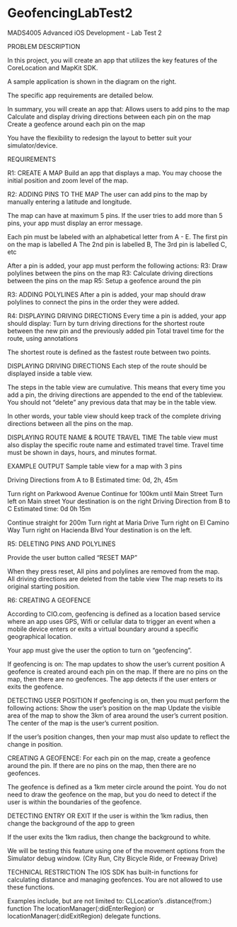 # GeofencingLabTest2
MADS4005 Advanced iOS Development - Lab Test 2

PROBLEM DESCRIPTION

In this project, you will create an app that utilizes the key features of the CoreLocation and MapKit SDK.

A sample application is shown in the diagram on the right.

The specific app requirements are detailed below. 

In summary, you will create an app that:
Allows users to add pins to the map
Calculate and display driving directions between each pin on the map
Create a geofence around each pin on the map


You have the flexibility to redesign the layout to better suit your simulator/device.

REQUIREMENTS

R1: CREATE A MAP
Build an app that displays a map.
You may choose the initial position and zoom level of the map.

R2: ADDING PINS TO THE MAP
The user can add pins to the map by manually entering a latitude and longitude.

The map can have at maximum 5 pins.
If the user tries to add more than 5 pins, your app must display an error message.

Each pin must be labeled with an alphabetical letter from A - E.
The first pin on the map is labelled A
The 2nd pin is labelled B, 
The 3rd pin is labelled C,
etc

After a pin is added, your app must perform the following actions:
R3: Draw polylines between the pins on the map 
R3: Calculate driving directions between the pins on the map
R5: Setup a geofence around the pin


R3: ADDING POLYLINES
After a pin is added, your map should draw polylines to connect the pins in the order they were added.


R4:  DISPLAYING DRIVING DIRECTIONS
Every time a pin is added, your app should display:
Turn by turn driving directions for the shortest route between the new pin and the previously added pin
Total travel time for the route, using annotations

The shortest route is defined as the fastest route between two points. 

DISPLAYING DRIVING DIRECTIONS
Each step of the route should be displayed inside a table view.

The steps in the table view are cumulative. This means that every time you add a pin, the driving directions are appended to the end of the tableview.  You should not “delete” any previous data that may be in the table view.

In other words, your table view should keep track of the complete driving directions between all the pins on the map.


DISPLAYING  ROUTE NAME & ROUTE TRAVEL TIME
The table view must also display the specific route name and estimated travel time.
Travel time must be shown in days, hours, and minutes format.

EXAMPLE OUTPUT
Sample table view for a map with 3 pins

Driving Directions from A to B
Estimated time: 0d, 2h, 45m

Turn right on Parkwood Avenue
Continue for 100km until Main Street
Turn left on Main street
Your destination is on the right
Driving Direction from B to C
Estimated time: 0d 0h 15m

Continue straight for 200m
Turn right at Maria Drive
Turn right on El Camino Way
Turn right on Hacienda Blvd
Your destination is on the left.



R5:  DELETING PINS AND POLYLINES

Provide the user button called “RESET MAP”

When they press reset,
All pins and polylines are removed from the map.  
All driving directions are deleted from the table view
The map resets to its original starting position.  


R6: CREATING A GEOFENCE

According to CIO.com, geofencing is defined as a location based service where an app uses GPS, Wifi or cellular data to trigger an event when a mobile device enters or exits a virtual boundary around a specific geographical location.




Your app must give the user the option to turn on “geofencing”. 

If geofencing is on:
The map updates to show the user’s current position
A geofence is created around each pin on the map.   If there are no pins on the map, then there are no geofences.
The app detects if the user enters or exits the geofence. 


DETECTING USER POSITION
If geofencing is on, then you must perform the following actions:
Show the user’s position on the map
Update the visible area of the map to show the 3km of area around the user’s current position. The center of the map is the user’s current position.

If the user’s position changes, then your map must also update to reflect the change in position.


CREATING A GEOFENCE:
For each pin on the map, create a geofence around the pin. If there are no pins on the map, then there are no geofences.

The geofence is defined as a 1km meter circle around the point. You do not need to draw the geofence on the map, but you do need to detect if the user is within the boundaries of the geofence.




DETECTING ENTRY OR EXIT 
If the user is within the 1km radius, then change the background of the app to green

If the user exits the 1km radius, then change the background to white.


We will be testing this feature using one of the movement options from the Simulator debug window.  (City Run, City Bicycle Ride, or Freeway Drive)



TECHNICAL RESTRICTION
The IOS SDK has built-in functions for calculating distance and managing geofences. 
You are not allowed to use these functions.

Examples include, but are not limited to:
CLLocation’s .distance(from:) function
The locationManager(:didEnterRegion) or locationManager(:didExitRegion) delegate functions.


